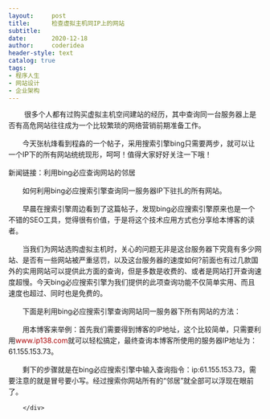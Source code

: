 ```yaml
---
layout:     post
title:      检查虚拟主机同IP上的网站
subtitle:   
date:       2020-12-18
author:     coderidea
header-style: text
catalog: true
tags:
- 程序人生
- 网站设计
- 企业架构
--- 
```

<div class="postBody">
			<div id="cnblogs_post_body" class="blogpost-body"><p style="line-height:22px;margin-left:0px;">        很多个人都有过购买虚拟主机空间建站的经历，其中查询同一台服务器上是否有高危网站往往成为一个比较繁琐的网络营销前期准备工作。</p>
<p style="line-height:22px;margin-left:0px;">　　今天张杭烽看到程淼的一个帖子，采用搜索引擎bing只需要两步，就可以让一个IP下的所有网站统统现形，呵呵！值得大家好好关注一下哦！</p>
<p style="line-height:22px;margin-left:0px;">新闻链接：利用bing必应查询网站的邻居</p>
<p style="line-height:22px;margin-left:0px;">　　如何利用bing必应搜索引擎查询同一服务器IP下驻扎的所有网站。</p>
<p style="line-height:22px;margin-left:0px;">　　早晨在搜索引擎周边看到了这篇帖子，发现bing必应搜索引擎原来也是一个不错的SEO工具，觉得很有价值，于是将这个技术应用方式也分享给本博客的读者。</p>
<p style="line-height:22px;margin-left:0px;">　　当我们为网站选购虚拟主机时，关心的问题无非是这台服务器下究竟有多少网站、是否有一些网站被严重惩罚，以及这台服务器的速度如何?前面也有过几款国外的实用网站可以提供此方面的查询，但是多数是收费的、或者是网站打开查询速度超慢。今天bing必应搜索引擎为我们提供的此项查询功能不仅简单实用、而且速度也超过、同时也是免费的。</p>
<p style="line-height:22px;margin-left:0px;">　　下面是利用bing必应搜索引擎查询网站同一服务器下所有网站的方法：</p>
<p style="line-height:22px;margin-left:0px;">　　用本博客来举例：首先我们需要得到博客的IP地址，这个比较简单，只需要利用<a href="http://www.ip138.com/" style="line-height:22px;text-decoration:none;color:#a90003;">www.ip138.com</a>就可以轻松搞定，最终查询本博客所使用的服务器IP地址为：61.155.153.73。</p>
<p style="line-height:22px;margin-left:0px;">　　剩下的步骤就是在bing必应搜索引擎中输入查询指令：ip:61.155.153.73，需要注意的就是冒号要小写。经过搜索你网站所有的“邻居”就全部可以浮现在眼前了。</p></div><div id="MySignature"></div>
<div class="clear"></div>
<div id="blog_post_info_block">
<div id="BlogPostCategory"></div>
<div id="EntryTag"></div>
<div id="blog_post_info">
</div>
<div class="clear"></div>
<div id="post_next_prev"></div>
</div>


		</div>